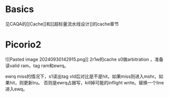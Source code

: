 # Basics
见CAQA的[[Cache]]和[[超标量流水线设计]]的cache章节

# Picorio2
![[Pasted image 20240930142915.png]]
2r1w的cache
s0做arbitration ，准备读valid ram，tag ram和ewrq。

ewrq miss的情况下，s1读出tag vld后对比是不是hit，如果miss则进入mshr。如果hit，则更新lru。
否则是ewrq占据写，kill掉可能的inflight write。替换一个line进入ewq。
